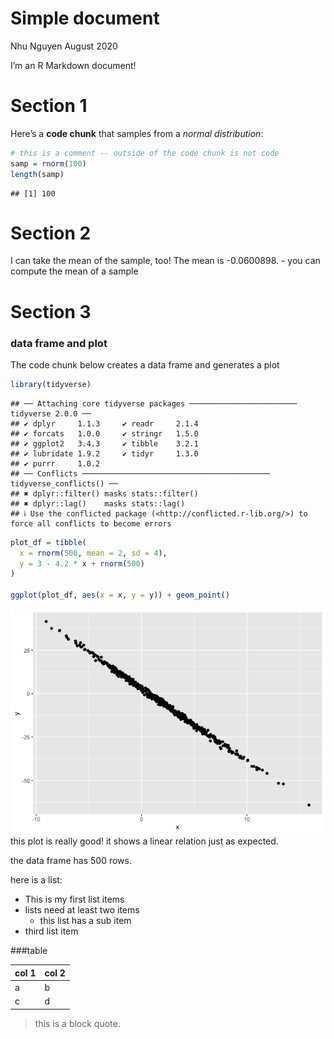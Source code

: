 Simple document
================
Nhu Nguyen
August 2020

I’m an R Markdown document!

# Section 1

Here’s a **code chunk** that samples from a *normal distribution*:

``` r
# this is a comment -- outside of the code chunk is not code
samp = rnorm(100)
length(samp)
```

    ## [1] 100

# Section 2

I can take the mean of the sample, too! The mean is -0.0600898. - you
can compute the mean of a sample

# Section 3

### data frame and plot

The code chunk below creates a data frame and generates a plot

``` r
library(tidyverse)
```

    ## ── Attaching core tidyverse packages ──────────────────────── tidyverse 2.0.0 ──
    ## ✔ dplyr     1.1.3     ✔ readr     2.1.4
    ## ✔ forcats   1.0.0     ✔ stringr   1.5.0
    ## ✔ ggplot2   3.4.3     ✔ tibble    3.2.1
    ## ✔ lubridate 1.9.2     ✔ tidyr     1.3.0
    ## ✔ purrr     1.0.2     
    ## ── Conflicts ────────────────────────────────────────── tidyverse_conflicts() ──
    ## ✖ dplyr::filter() masks stats::filter()
    ## ✖ dplyr::lag()    masks stats::lag()
    ## ℹ Use the conflicted package (<http://conflicted.r-lib.org/>) to force all conflicts to become errors

``` r
plot_df = tibble(
  x = rnorm(500, mean = 2, sd = 4),
  y = 3 - 4.2 * x + rnorm(500)
)

ggplot(plot_df, aes(x = x, y = y)) + geom_point()
```

![](template_files/figure-gfm/plot_example-1.png)<!-- --> this plot is
really good! it shows a linear relation just as expected.

the data frame has 500 rows.

here is a list:

- This is my first list items
- lists need at least two items
  - this list has a sub item
- third list item

\###table

| col 1 | col 2 |
|-------|-------|
| a     | b     |
| c     | d     |

> this is a block quote.

